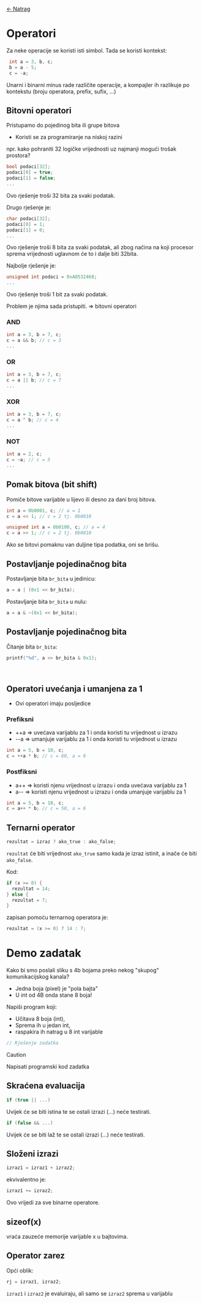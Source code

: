 [← Natrag](..)

# Operatori
Za neke operacije se koristi isti simbol.
Tada se koristi kontekst:
```c
 int a = 3, b, c;
 b = a - 5;
 c = -a;
```
Unarni i binarni minus rade različite operacije, a kompajler ih
razlikuje po kontekstu (broju operatora, prefix, sufix, ...)

## Bitovni operatori
Pristupamo do pojedinog bita ili grupe bitova
 - Koristi se za programiranje na niskoj razini

npr. kako pohraniti 32 logičke vrijednosti uz najmanji mogući trošak prostora?

```c
bool podaci[32];
podaci[0] = true;
podaci[1] = false;
...
```
Ovo rješenje troši 32 bita za svaki podatak.


Drugo rješenje je:

```c
char podaci[32];
podaci[0] = 1;
podaci[1] = 0;
...
```
Ovo rješenje troši 8 bita za svaki podatak, ali zbog načina na koji procesor sprema vrijednosti uglavnom će to i dalje biti 32bita.


Najbolje rješenje je:

```c
unsigned int podaci = 0xA0532468;
...
```
Ovo rješenje troši 1 bit za svaki podatak.

Problem je njima sada pristupiti. $\Rightarrow$ bitovni operatori


### AND
```c
int a = 3, b = 7, c;
c = a && b; // c = 3
...
```

### OR
```c
int a = 3, b = 7, c;
c = a || b; // c = 7
...
```

### XOR
```c
int a = 3, b = 7, c;
c = a ^ b; // c = 4
...
```

### NOT
```c
int a = 2, c;
c = ~a; // c = 5
...
```

## Pomak bitova (bit shift)
Pomiče bitove varijable u lijevo ili desno za dani broj bitova.
```c
int a = 0b0001, c; // a = 1
c = a << 1; // c = 2 tj. 0b0010
```

```c
unsigned int a = 0b0100, c; // a = 4
c = a >> 1; // c = 2 tj. 0b0010
```

Ako se bitovi pomaknu van duljine tipa podatka, oni se brišu.

## Postavljanje pojedinačnog bita

Postavljanje bita `br_bita` u jedinicu:
```c
a = a | (0x1 << br_bita);
```

Postavljanje bita `br_bita` u nulu:
```c
a = a & ~(0x1 << br_bita);
```

## Postavljanje pojedinačnog bita

Čitanje bita `br_bita`:
```c
printf("%d", a >> br_bita & 0x1);
```

<br>

## Operatori uvećanja i umanjena za 1
 - Ovi operatori imaju posljedice

### Prefiksni
 - ++a $\Rightarrow$ uvećava varijablu za 1 i onda koristi tu vrijednost u izrazu
 - --a $\Rightarrow$ umanjuje varijablu za 1 i onda koristi tu vrijednost u izrazu

```c
int a = 5, b = 10, c;
c = ++a * b; // c = 60, a = 6
```

### Postfiksni
 - a++ $\Rightarrow$ koristi njenu vrijednost u izrazu i onda uvećava varijablu za 1
 - a-- $\Rightarrow$ koristi njenu vrijednost u izrazu i onda umanjuje varijablu za 1

```c
int a = 5, b = 10, c;
c = a++ * b; // c = 50, a = 6
```

## Ternarni operator
```c
rezultat = izraz ? ako_true : ako_false;
```
`rezultat` će biti vrijednost `ako_true` samo kada je izraz istinit, a inače će biti `ako_false`.

Kod:
```c
if (x >= 0) {
  rezultat = 14;
} else {
  rezultat = 7;
}
```

zapisan pomoću ternarnog operatora je:
```c
rezultat = (x >= 0) ? 14 : 7;
```

# Demo zadatak

Kako bi smo poslali sliku s 4b bojama preko nekog "skupog" komunikacijskog kanala?
 - Jedna boja (pixel) je "pola bajta"
 - U int od 4B onda stane 8 boja!

Napiši program koji:
 - Učitava 8 boja (int),
 - Sprema ih u jedan int,
 - raspakira ih natrag u 8 int varijable

```c
// Rješenje zadatka
```

> [!caution]
> Napisati programski kod zadatka


## Skraćena evaluacija
```c
if (true || ...)
```
Uvijek će se biti istina te se ostali izrazi (...) neće testirati.

```c
if (false && ...)
```
Uvijek će se biti laž te se ostali izrazi (...) neće testirati.

## Složeni izrazi
```c
izraz1 = izraz1 + izraz2;
```

ekvivalentno je:
```c
izraz1 += izraz2;
```

Ovo vrijedi za sve binarne operatore.


## sizeof(x)
vraća zauzeće memorije varijable x u bajtovima.

## Operator zarez

Opći oblik:
```c
rj = izraz1, izraz2;
```
`izraz1` i `izraz2` je evaluiraju, ali samo se `izraz2` sprema u varijablu
